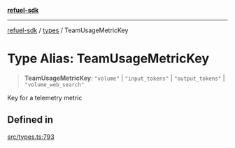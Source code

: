 [**refuel-sdk**](../../README.md)

***

[refuel-sdk](../../modules.md) / [types](../README.md) / TeamUsageMetricKey

# Type Alias: TeamUsageMetricKey

> **TeamUsageMetricKey**: `"volume"` \| `"input_tokens"` \| `"output_tokens"` \| `"volume_web_search"`

Key for a telemetry metric

## Defined in

[src/types.ts:793](https://github.com/refuel-ai/refuel-sdk/blob/7a0f1a61ebc96b440ae457740bef10a1f55424fa/src/types.ts#L793)
